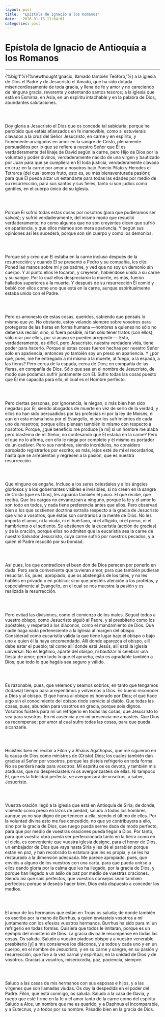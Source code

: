 ```yaml
---
layout: post
title:  "Epístola de Ignacio a los Romanos"
date:   2016-01-13 11:04:01
categories: post
---
```


<div class="toc"></div>

# Epístola de Ignacio de Antioquía a los Romanos

<!--more-->


<hr/>

{%big'I'%}{%newthought'gnacio, llamado también Teóforo,'%} a la iglesia de Dios el Padre y de Jesucristo el Amado, que ha sido dotada misericordiosamente de toda gracia, y llena de fe y amor y no careciendo de ninguna gracia, reverente y ostentando santos tesoros; a la iglesia que está en Esmirna, en Asia, en un espíritu intachable y en la palabra de Dios, abundantes salutaciones.

### &nbsp;

Doy gloria a Jesucristo el Dios que os concede tal sabiduría; porque he percibido que estáis afianzados en fe inamovible, como si estuvierais clavados a la cruz del Señor Jesucristo, en carne y en espíritu, y firmemente arraigados en amor en la sangre de Cristo, plenamente persuadidos por lo que se refiere a nuestro Señor que Él es verdaderamente del linaje de David según la carne, pero Hijo de Dios por la voluntad y poder divinos, verdaderamente nacido de una virgen y bautizado por Juan para que se cumpliera en El toda justicia, verdaderamente clavado en cruz en la carne por amor a nosotros bajo Poncio Pilato y Herodes el Tetrarca (del cual somos fruto, esto es, su más bienaventurada pasión); para que Él pueda alzar un estandarte para todas las edades por medio de su resurrección, para sus santos y sus fieles, tanto si son judíos como gentiles, en el cuerpo único de su Iglesia.

### &nbsp;

Porque Él sufrió todas estas cosas por nosotros (para que pudiéramos ser salvos); y sufrió verdaderamente, del mismo modo que resucitó verdaderamente; no como algunos que no son creyentes dicen que sufrió en apariencia, y que ellos mismos son mera apariencia. Y según sus opiniones así les sucederá, porque son sin cuerpo y como los demonios.

### &nbsp;

Porque sé y creo que El estaba en la carne incluso después de la resurrección; y cuando El se presentó a Pedro y su compañía, les dijo: Poned las manos sobre mí y palpadme, y ved que no soy un demonio sin cuerpo. Y al punto ellos le tocaron, y creyeron, habiéndose unido a su carne y su sangre. Por lo cual ellos despreciaron la muerte, es más, fueron hallados superiores a la muerte. Y después de su resurrección Él comió y bebió con ellos como uno que está en la carne, aunque espiritualmente estaba unido con el Padre.

### &nbsp;

Pero os amonesto de estas cosas, queridos, sabiendo que pensáis lo mismo que yo. No obstante, estoy velando siempre sobre vosotros para protegeros de las fieras en forma humana —hombres a quienes no sólo no deberíais recibir, sino, si fuera posible, ni tan sólo tener tratos (con ellos); sólo orar por ellos, por si acaso se pueden arrepentir—. Esto, verdaderamente, es difícil, pero Jesucristo, nuestra verdadera vida, tiene poder para hacerlo. Porque si estas cosas fueron hechas por nuestro Señor sólo en apariencia, entonces yo también soy un preso en apariencia. Y ¿por qué, pues, me he entregado a mí mismo a la muerte, al fuego, a la espada, a las fieras? Pero cerca de la espada, cerca de Dios; en compañía de las fieras, en compañía de Dios. Sólo que sea en el nombre de Jesucristo, de modo que podamos sufrir juntamente con Él. Sufro todas las cosas puesto que Él me capacita para ello, el cual es el Hombre perfecto.

### &nbsp;

Pero ciertas personas, por ignorancia, le niegan, o más bien han sido negadas por Él, siendo abogados de muerte en vez de serlo de la verdad; y ellos no han sido persuadidos por las profecías ni por la ley de Moisés, ni aun en esta misma hora por el Evangelio, ni por los sufrimientos de cada uno de nosotros; porque ellos piensan también lo mismo con respecto a nosotros. Porque, ¿qué beneficio me produce [a mí] si un hombre me alaba pero blasfema de mi Señor, no confesando que Él estaba en la carne? Pero el que no lo afirma, con ello le niega por completo y él mismo es portador de un cadáver. Pero sus nombres, siendo incrédulos, no considero apropiado registrarlos por escrito; es más, lejos esté de mí el recordarlos, hasta que se arrepientan y regresen a la pasión, que es nuestra resurrección.

### &nbsp;

Que ninguno os engañe. Incluso a los seres celestiales y a los ángeles gloriosos y a los gobernantes visibles e invisibles, si no creen en la sangre de Cristo (que es Dios), les aguarda también el juicio. El que recibe, que reciba. Que los cargos no envanezcan a ninguno, porque la fe y el amor lo son todo en todos, y nada tiene preferencia antes que ellos. Pero observad bien a los que sostienen doctrina extraña respecto a la gracia de Jesucristo que vino a vosotros, que éstos son contrarios a la mente de Dios. No les importa el amor, ni la viuda, ni el huérfano, ni el afligido, ni el preso, ni el hambriento o el sediento. Se abstienen de la eucaristía (acción de gracias) y de la oración, porque ellos no admiten que la eucaristía sea la carne de nuestro Salvador Jesucristo, cuya carne sufrió por nuestros pecados, y a quien el Padre resucitó por su bondad.

### &nbsp;

Así pues, los que contradicen el buen don de Dios perecen por ponerlo en duda. Pero sería conveniente que tuvieran amor, para que también pudieran resucitar. Es, pues, apropiado, que os abstengáis de los tales, y no les habléis en privado o en público; sino que prestéis atención a los profetas, y especialmente al Evangelio, en el cual se nos muestra la pasión y es realizada la resurrección.

### &nbsp;

Pero evitad las divisiones, como el comienzo de los males. Seguid todos a vuestro obispo, como Jesucristo siguió al Padre, y al presbiterio como los apóstoles; y respetad a los diáconos, como el mandamiento de Dios. Que nadie haga nada perteneciente a la Iglesia al margen del obispo. Considerad como eucaristía válida la que tiene lugar bajo el obispo o bajo uno a quien él la haya encomendado. Allí donde aparezca el obispo, allí debe estar el pueblo; tal como allí donde está Jesús, allí está la iglesia universal. No es legítimo, aparte del obispo, ni bautizar ni celebrar una fiesta de amor; pero todo lo que él aprueba, esto es agradable también a Dios; que todo lo que hagáis sea seguro y válido.

### &nbsp;

Es razonable, pues, que velemos y seamos sobrios, en tanto que tengamos (todavía) tiempo para arrepentimos y volvernos a Dios. Es bueno reconocer a Dios y al obispo. El que honra al obispo es honrado por Dios; el que hace algo sin el conocimiento del obispo rinde servicio al diablo. Que todas las cosas, pues, abunden para vosotros en gracia, porque sois dignos. Vosotros fuisteis para mí un refrigerio en todas las cosas; que Jesucristo lo sea para vosotros. En mi ausencia y en mi presencia me amasteis. Que Dios os recompense; por amor al cual sufro todas las cosas, para que pueda alcanzarle.

### &nbsp;

Hicisteis bien en recibir a Filón y a Rhaius Agathopus, que me siguieron en la causa de Dios como ministros de (Cristo) Dios; los cuales también dan gracias al Señor por vosotros, porque les disteis refrigerio en toda forma. No se perderá nada para vosotros. Mi espíritu os es devoto, y también mis ataduras, que no despreciasteis ni os avergonzasteis de ellas. Ni tampoco Él, que es la fidelidad perfecta, se avergonzará de vosotros, a saber, Jesucristo.

### &nbsp;

Vuestra oración llegó a la iglesia que está en Antioquía de Siria; de donde, viniendo como preso en lazos de piedad, saludo a todos los hombres, aunque yo no soy digno de pertenecer a ella, siendo el último de ellos. Por la voluntad divina esto me fue concedido, no que yo contribuyera a ello, sino por la gracia de Dios, que ruego pueda serme dada de modo perfecto, para que por medio de vuestras oraciones pueda llegar a Dios. Por tanto, para que vuestra obra pueda ser perfeccionada tanto en la tierra como en el cielo, es conveniente que vuestra iglesia designe, para el honor de Dios, un embajador de Dios que vaya hasta Siria y les dé el parabién porque están en paz, y han recobrado la estatura que les es propia, y se les ha restaurado a la dimensión adecuada. Me parece apropiado, pues, que enviéis a alguno de los vuestros con una carta, para que pueda unirse a ellos dando gloria por la calma que les ha llegado, por la gracia de Dios, y porque han llegado a un asilo de paz por medio de vuestras oraciones. Siendo así que sois perfectos, que vuestros consejos sean también perfectos; porque si deseáis hacer bien, Dios está dispuesto a conceder los medios.

### &nbsp;

 El amor de los hermanos que están en Troas os saluda; de donde también os escribo por la mano de Burrhus, a quien enviasteis vosotros a mí juntamente con los efesios vuestros hermanos. Burrhus ha sido para mí un refrigerio en todas formas. Quisiera que todos le imitaran, porque es un ejemplo del ministerio de Dios. La gracia divina le recompense en todas las cosas. Os saluda. Saludo a vuestro piadoso obispo y a vuestro venerable presbiterio [y] a mis consiervos los diáconos, y a todos y cada uno y en un cuerpo, en el nombre de Jesucristo, y en su carne y sangre, en su pasión y resurrección, que fue a la vez carnal y espiritual, en la unidad de Dios y de vosotros. Gracias a vosotros, misericordia, paz, paciencia, siempre.

### &nbsp;

Saludo a las casas de mis hermanos con sus esposas e hijos, y a las vírgenes que son llamadas viudas. Os doy la despedida en el poder del Padre. Filón, que está conmigo, os saluda. Saludo a la casa de Gavia, y ruego que esté firme en la fe y el amor tanto de la carne como del espíritu. Saludo a Alce, un nombre que me es querido, y a Daphnus el incomparable, y a Eutecnus, y a todos por su nombre. Pasadlo bien en la gracia de Dios.